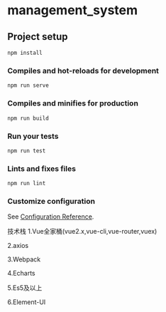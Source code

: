 # management_system

## Project setup
```
npm install
```

### Compiles and hot-reloads for development
```
npm run serve
```

### Compiles and minifies for production
```
npm run build
```

### Run your tests
```
npm run test
```

### Lints and fixes files
```
npm run lint
```

### Customize configuration
See [Configuration Reference](https://cli.vuejs.org/config/).

技术栈
1.Vue全家桶(vue2.x,vue-cli,vue-router,vuex)

2.axios

3.Webpack

4.Echarts

5.Es5及以上

6.Element-UI
